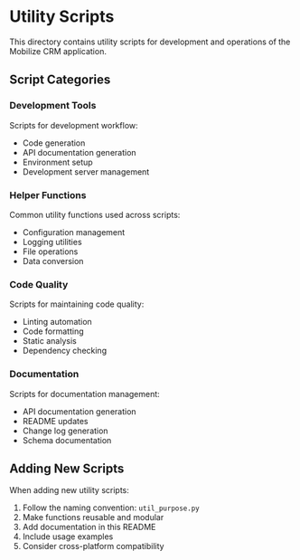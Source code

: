# Utility Scripts

This directory contains utility scripts for development and operations of the Mobilize CRM application.

## Script Categories

### Development Tools
Scripts for development workflow:
- Code generation
- API documentation generation
- Environment setup
- Development server management

### Helper Functions
Common utility functions used across scripts:
- Configuration management
- Logging utilities
- File operations
- Data conversion

### Code Quality
Scripts for maintaining code quality:
- Linting automation
- Code formatting
- Static analysis
- Dependency checking

### Documentation
Scripts for documentation management:
- API documentation generation
- README updates
- Change log generation
- Schema documentation

## Adding New Scripts

When adding new utility scripts:
1. Follow the naming convention: `util_purpose.py`
2. Make functions reusable and modular
3. Add documentation in this README
4. Include usage examples
5. Consider cross-platform compatibility 